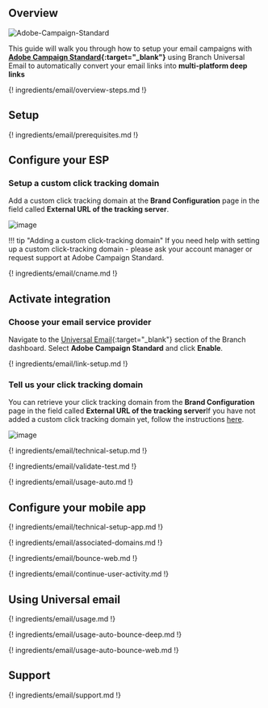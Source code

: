 ## Overview

![Adobe-Campaign-Standard](/_assets/img/pages/email/adobe-campaign-standard/adobe-campaign-standard.png)

This guide will walk you through how to setup your email campaigns with **[Adobe Campaign Standard](https://www.adobe.com/marketing-cloud/campaign.html){:target="\_blank"}** using Branch Universal Email to automatically convert your email links into **multi-platform deep links**

{! ingredients/email/overview-steps.md !}

## Setup

{! ingredients/email/prerequisites.md !}

## Configure your ESP

### Setup a custom click tracking domain

Add a custom click tracking domain at the **Brand Configuration** page in the field called **External URL of the tracking server**.

![image](/_assets/img/pages/email/adobe-campaign-standard/create-domain.png)

!!! tip "Adding a custom click-tracking domain"
    If you need help with setting up a custom click-tracking domain - please ask your account manager or request support at Adobe Campaign Standard.

{! ingredients/email/cname.md !}

## Activate integration

### Choose your email service provider

Navigate to the [Universal Email](https://dashboard.branch.io/email){:target="\_blank"} section of the Branch dashboard. Select **Adobe Campaign Standard** and click **Enable**.

{! ingredients/email/link-setup.md !}

### Tell us your click tracking domain

You can retrieve your click tracking domain from the **Brand Configuration** page in the field called **External URL of the tracking server**If you have not added a custom click tracking domain yet, follow the instructions [here](#setup-a-custom-click-tracking-domain).

![image](/_assets/img/pages/email/adobe-campaign-standard/setup-config.png)

{! ingredients/email/technical-setup.md !}

{! ingredients/email/validate-test.md !}

{! ingredients/email/usage-auto.md !}

## Configure your mobile app

{! ingredients/email/technical-setup-app.md !}

{! ingredients/email/associated-domains.md !}

{! ingredients/email/bounce-web.md !}

{! ingredients/email/continue-user-activity.md !}

## Using Universal email

{! ingredients/email/usage.md !}

{! ingredients/email/usage-auto-bounce-deep.md !}

{! ingredients/email/usage-auto-bounce-web.md !}

## Support

{! ingredients/email/support.md !}
